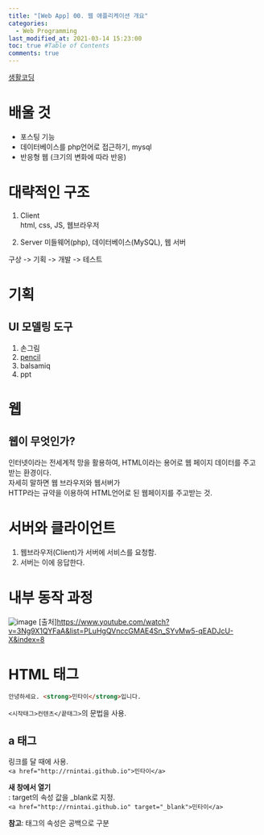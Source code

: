 ```yaml
---
title: "[Web App] 00. 웹 애플리케이션 개요"
categories: 
  - Web Programming
last_modified_at: 2021-03-14 15:23:00
toc: true #Table of Contents
comments: true
---
```

[생활코딩](https://www.youtube.com/playlist?list=PLuHgQVnccGMAE4Sn_SYvMw5-qEADJcU-X)

# 배울 것

- 포스팅 기능
- 데이터베이스를 php언어로 접근하기, mysql
- 반응형 웹 (크기의 변화에 따라 반응)

# 대략적인 구조

1. Client  
html, css, JS, 웹브라우저

1. Server
미들웨어(php), 데이터베이스(MySQL), 웹 서버

구상 -> 기획 -> 개발 -> 테스트

# 기획
## UI 모델링 도구
1. 손그림
2. [pencil](http://pencil.evolus.vn/)
3. balsamiq
4. ppt

# 웹
## 웹이 무엇인가?
인터넷이라는 전세계적 망을 활용하여, HTML이라는 용어로 웹 페이지 데이터를 주고 받는 환경이다.  
자세히 말하면 웹 브라우저와 웹서버가  
HTTP라는 규약을 이용하여 HTML언어로 된 웹페이지를 주고받는 것.  

# 서버와 클라이언트
1. 웹브라우저(Client)가 서버에 서비스를 요청함.
2. 서버는 이에 응답한다.

# 내부 동작 과정
![image](https://user-images.githubusercontent.com/65759076/111058259-a4ed2100-84d0-11eb-822f-c0921bdce83c.png)
[출처]https://www.youtube.com/watch?v=3Ng9X1QYFaA&list=PLuHgQVnccGMAE4Sn_SYvMw5-qEADJcU-X&index=8

# HTML 태그
```html
안녕하세요. <strong>민타이</strong>입니다.
```
`<시작태그>컨텐츠</끝태그>`의 문법을 사용.

## a 태그
링크를 달 때에 사용.  
`<a href="http://rnintai.github.io">민타이</a>`  

**새 창에서 열기**  
: target의 속성 값을 \_blank로 지정.  
`<a href="http://rnintai.github.io" target="_blank">민타이</a>`  

**참고**: 태그의 속성은 공백으로 구분
